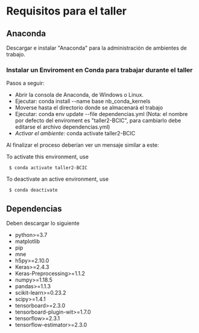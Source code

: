 # Requisitos para el taller

## Anaconda

Descargar e instalar "Anaconda" para la administración de ambientes de trabajo.

### Instalar un Enviroment en Conda para trabajar durante el taller

Pasos a seguir:

- Abrir la consola de Anaconda, de Windows o Linux.
- Ejecutar: conda install --name base nb_conda_kernels
- Moverse hasta el directorio donde se almacenará el trabajo
- Ejecutar: conda env update --file dependencias.yml (Nota: el nombre por defecto del enviroment es "taller2-BCIC", para cambiarlo debe editarse el archivo dependencias.yml)
- _Activar el ambiente:_ conda activate taller2-BCIC

Al finalizar el proceso deberían ver un mensaje similar a este:

To activate this environment, use

     $ conda activate taller2-BCIC

 To deactivate an active environment, use

     $ conda deactivate

## Dependencias

Deben descargar lo siguiente

- python>=3.7
- matplotlib
- pip
- mne
- h5py>=2.10.0
- Keras>=2.4.3
- Keras-Preprocessing>=1.1.2
- numpy>=1.18.5
- pandas>=1.1.3
- scikit-learn>=0.23.2
- scipy>=1.4.1
- tensorboard>=2.3.0
- tensorboard-plugin-wit>=1.7.0
- tensorflow>=2.3.1
- tensorflow-estimator>=2.3.0